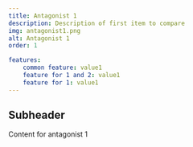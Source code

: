 ```yaml
--- 
title: Antagonist 1
description: Description of first item to compare
img: antagonist1.png
alt: Antagonist 1
order: 1

features:
    common feature: value1
    feature for 1 and 2: value1
    feature for 1: value1
--- 
```


## Subheader
Content for antagonist 1